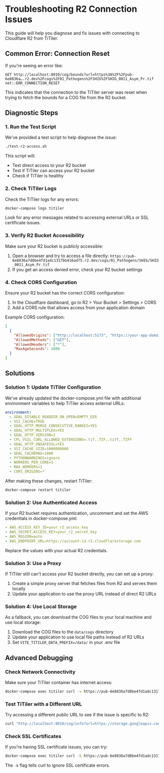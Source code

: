 # Troubleshooting R2 Connection Issues

This guide will help you diagnose and fix issues with connecting to Cloudflare R2 from TiTiler.

## Common Error: Connection Reset

If you're seeing an error like:
```
GET http://localhost:8010/cog/bounds?url=https%3A%2F%2Fpub-6e8836a….r2.dev%2Fcogs%2F01_Pathogens%2FSHIG%2FSHIG_0011_Asym_Pr.tif net::ERR_CONNECTION_RESET
```

This indicates that the connection to the TiTiler server was reset when trying to fetch the bounds for a COG file from the R2 bucket.

## Diagnostic Steps

### 1. Run the Test Script

We've provided a test script to help diagnose the issue:

```bash
./test-r2-access.sh
```

This script will:
- Test direct access to your R2 bucket
- Test if TiTiler can access your R2 bucket
- Check if TiTiler is healthy

### 2. Check TiTiler Logs

Check the TiTiler logs for any errors:

```bash
docker-compose logs titiler
```

Look for any error messages related to accessing external URLs or SSL certificate issues.

### 3. Verify R2 Bucket Accessibility

Make sure your R2 bucket is publicly accessible:
1. Open a browser and try to access a file directly: `https://pub-6e8836a7d8be4fd1adc1317bb416ad75.r2.dev/cogs/01_Pathogens/SHIG/SHIG_0011_Asym_Pr.tif`
2. If you get an access denied error, check your R2 bucket settings

### 4. Check CORS Configuration

Ensure your R2 bucket has the correct CORS configuration:
1. In the Cloudflare dashboard, go to R2 > Your Bucket > Settings > CORS
2. Add a CORS rule that allows access from your application domain

Example CORS configuration:
```json
[
  {
    "AllowedOrigins": ["http://localhost:5173", "https://your-app-domain.com"],
    "AllowedMethods": ["GET"],
    "AllowedHeaders": ["*"],
    "MaxAgeSeconds": 3000
  }
]
```

## Solutions

### Solution 1: Update TiTiler Configuration

We've already updated the docker-compose.yml file with additional environment variables to help TiTiler access external URLs:

```yaml
environment:
  - GDAL_DISABLE_READDIR_ON_OPEN=EMPTY_DIR
  - VSI_CACHE=TRUE
  - GDAL_HTTP_MERGE_CONSECUTIVE_RANGES=YES
  - GDAL_HTTP_MULTIPLEX=YES
  - GDAL_HTTP_VERSION=2
  - CPL_VSIL_CURL_ALLOWED_EXTENSIONS=.tif,.TIF,.tiff,.TIFF
  - GDAL_HTTP_UNSAFESSL=YES
  - VSI_CACHE_SIZE=1000000000
  - GDAL_CACHEMAX=1000
  - PYTHONWARNINGS=ignore
  - WORKERS_PER_CORE=1
  - MAX_WORKERS=1
  - CORS_ORIGINS=*
```

After making these changes, restart TiTiler:

```bash
docker-compose restart titiler
```

### Solution 2: Use Authenticated Access

If your R2 bucket requires authentication, uncomment and set the AWS credentials in docker-compose.yml:

```yaml
- AWS_ACCESS_KEY_ID=your_r2_access_key
- AWS_SECRET_ACCESS_KEY=your_r2_secret_key
- AWS_REGION=auto
- AWS_ENDPOINT_URL=https://account-id.r2.cloudflarestorage.com
```

Replace the values with your actual R2 credentials.

### Solution 3: Use a Proxy

If TiTiler still can't access your R2 bucket directly, you can set up a proxy:

1. Create a simple proxy server that fetches files from R2 and serves them locally
2. Update your application to use the proxy URL instead of direct R2 URLs

### Solution 4: Use Local Storage

As a fallback, you can download the COG files to your local machine and use local storage:

1. Download the COG files to the `data/cogs` directory
2. Update your application to use local file paths instead of R2 URLs
3. Set `VITE_TITILER_DATA_PREFIX=/data/` in your .env file

## Advanced Debugging

### Check Network Connectivity

Make sure your TiTiler container has internet access:

```bash
docker-compose exec titiler curl -v https://pub-6e8836a7d8be4fd1adc1317bb416ad75.r2.dev/cogs/01_Pathogens/SHIG/SHIG_0011_Asym_Pr.tif
```

### Test TiTiler with a Different URL

Try accessing a different public URL to see if the issue is specific to R2:

```bash
curl "http://localhost:8010/cog/info?url=https://storage.googleapis.com/open-cogs/stac-examples/20201211_223832_CS2.tif"
```

### Check SSL Certificates

If you're having SSL certificate issues, you can try:

```bash
docker-compose exec titiler curl -k https://pub-6e8836a7d8be4fd1adc1317bb416ad75.r2.dev/cogs/01_Pathogens/SHIG/SHIG_0011_Asym_Pr.tif
```

The `-k` flag tells curl to ignore SSL certificate errors.
